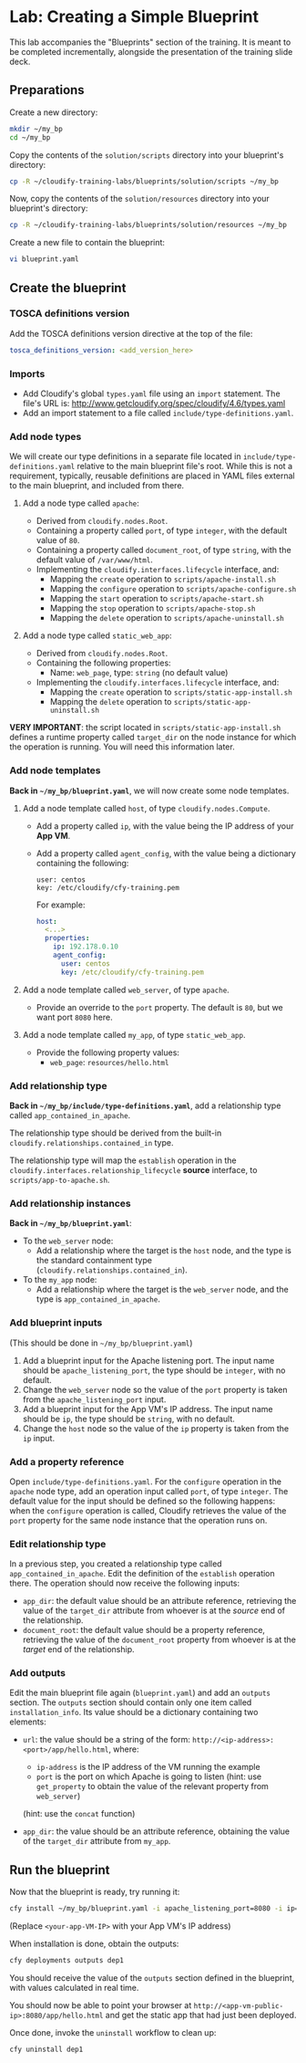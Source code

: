 # Lab: Creating a Simple Blueprint

This lab accompanies the "Blueprints" section of the training. It is meant to be completed incrementally, alongside the
presentation of the training slide deck.

## Preparations

Create a new directory:

```bash
mkdir ~/my_bp
cd ~/my_bp
```

Copy the contents of the `solution/scripts` directory into your blueprint's directory:

```bash
cp -R ~/cloudify-training-labs/blueprints/solution/scripts ~/my_bp
```

Now, copy the contents of the `solution/resources` directory into your blueprint's directory:

```bash
cp -R ~/cloudify-training-labs/blueprints/solution/resources ~/my_bp
```

Create a new file to contain the blueprint:

```bash
vi blueprint.yaml
```

## Create the blueprint

### TOSCA definitions version

Add the TOSCA definitions version directive at the top of the file:

```yaml
tosca_definitions_version: <add_version_here>
```

### Imports

* Add Cloudify's global `types.yaml` file using an `import` statement. The file's URL is: http://www.getcloudify.org/spec/cloudify/4.6/types.yaml
* Add an import statement to a file called `include/type-definitions.yaml`.

### Add node types

We will create our type definitions in a separate file located in `include/type-definitions.yaml` relative to the
main blueprint file's root. While this is not a requirement, typically, reusable definitions are placed in YAML files
external to the main blueprint, and included from there.

1.  Add a node type called `apache`:
    * Derived from `cloudify.nodes.Root`.
    * Containing a property called `port`, of type `integer`, with the default value of `80`.
    * Containing a property called `document_root`, of type `string`, with the default value of `/var/www/html`.
    * Implementing the `cloudify.interfaces.lifecycle` interface, and:
      * Mapping the `create` operation to `scripts/apache-install.sh`
      * Mapping the `configure` operation to `scripts/apache-configure.sh`
      * Mapping the `start` operation to `scripts/apache-start.sh`
      * Mapping the `stop` operation to `scripts/apache-stop.sh`
      * Mapping the `delete` operation to `scripts/apache-uninstall.sh`

2.  Add a node type called `static_web_app`:
    * Derived from `cloudify.nodes.Root`.
    * Containing the following properties:
        *   Name: `web_page`, type: `string` (no default value)
    * Implementing the `cloudify.interfaces.lifecycle` interface, and:
      * Mapping the `create` operation to `scripts/static-app-install.sh`
      * Mapping the `delete` operation to `scripts/static-app-uninstall.sh`

**VERY IMPORTANT**: the script located in `scripts/static-app-install.sh` defines a runtime property
called `target_dir` on the node instance for which the operation is running. You will need this information
later.

### Add node templates

**Back in `~/my_bp/blueprint.yaml`**, we will now create some node templates.

1.  Add a node template called `host`, of type `cloudify.nodes.Compute`.
    *   Add a property called `ip`, with the value being the IP address of your **App VM**.
    *   Add a property called `agent_config`, with the value being a dictionary containing the following:

        ```
        user: centos
        key: /etc/cloudify/cfy-training.pem
        ```

        For example:

        ```yaml
        host:
          <...>
          properties:
            ip: 192.178.0.10
            agent_config:
              user: centos
              key: /etc/cloudify/cfy-training.pem
        ```

2.  Add a node template called `web_server`, of type `apache`.
    *   Provide an override to the `port` property. The default is `80`, but we want port `8080` here.
3.  Add a node template called `my_app`, of type `static_web_app`.
    *   Provide the following property values:
        *   `web_page`: `resources/hello.html`

### Add relationship type

**Back in `~/my_bp/include/type-definitions.yaml`**, add a relationship type called `app_contained_in_apache`.

The relationship type should be derived from the built-in `cloudify.relationships.contained_in` type.

The relationship type will map the `establish` operation in the `cloudify.interfaces.relationship_lifecycle`
**source** interface, to `scripts/app-to-apache.sh`.

### Add relationship instances

**Back in `~/my_bp/blueprint.yaml`**:

*   To the `web_server` node:
    * Add a relationship where the target is the `host` node, and the type is the standard containment type (`cloudify.relationships.contained_in`).
*   To the `my_app` node:
    * Add a relationship where the target is the `web_server` node, and the type is `app_contained_in_apache`.

### Add blueprint inputs

(This should be done in `~/my_bp/blueprint.yaml`)

1.  Add a blueprint input for the Apache listening port. The input name should be `apache_listening_port`, the type should be `integer`, with no default.
2.  Change the `web_server` node so the value of the `port` property is taken from the `apache_listening_port` input.
3.  Add a blueprint input for the App VM's IP address. The input name should be `ip`, the type should be `string`, with no default.
4.  Change the `host` node so the value of the `ip` property is taken from the `ip` input.

### Add a property reference

Open `include/type-definitions.yaml`. For the `configure` operation in the `apache` node type, add an operation input called `port`,
of type `integer`. The default value for the input should be defined so the following happens: when the `configure`
operation is called, Cloudify retrieves the value of the `port` property for the same node instance that the
operation runs on.

### Edit relationship type

In a previous step, you created a relationship type called `app_contained_in_apache`. Edit the definition of the
`establish` operation there. The operation should now receive the following inputs:
*   `app_dir`: the default value should be an attribute reference, retrieving the value of the `target_dir`
    attribute from whoever is at the *source* end of the relationship.
*   `document_root`: the default value should be a property reference, retrieving the value of the `document_root`
    property from whoever is at the *target* end of the relationship.

### Add outputs

Edit the main blueprint file again (`blueprint.yaml`) and add an `outputs` section. The `outputs` section should contain
only one item called `installation_info`. Its value should be a dictionary containing two elements:

* `url`: the value should be a string of the form: `http://<ip-address>:<port>/app/hello.html`, where:
    * `ip-address` is the IP address of the VM running the example
    * `port` is the port on which Apache is going to listen (hint: use `get_property` to obtain the value of the
      relevant property from `web_server`)

  (hint: use the `concat` function)
* `app_dir`: the value should be an attribute reference, obtaining the value of the `target_dir` attribute from `my_app`.

## Run the blueprint

Now that the blueprint is ready, try running it:

```bash
cfy install ~/my_bp/blueprint.yaml -i apache_listening_port=8080 -i ip=<your-app-VM-public-IP> -b bp_test -d dep1
```

(Replace `<your-app-VM-IP>` with your App VM's IP address)

When installation is done, obtain the outputs:

```bash
cfy deployments outputs dep1
```

You should receive the value of the `outputs` section defined in the blueprint, with values calculated in
real time.

You should now be able to point your browser at `http://<app-vm-public-ip>:8080/app/hello.html` and get the static
app that had just been deployed.

Once done, invoke the `uninstall` workflow to clean up:

```bash
cfy uninstall dep1
```
